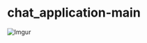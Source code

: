 # chat_application-main

![Imgur](https://i.ibb.co/vDhx8Md/Whats-App-Image-2021-01-26-at-02-01-43.jpg)
